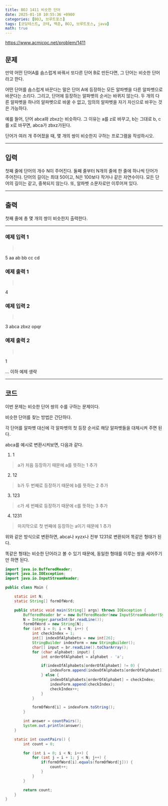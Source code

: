 ```yaml
---
title: BOJ 1411 비슷한 단어
date: 2025-01-10 10:55:36 +0900
categories: [BOJ, 브루트포스]
tags: [코딩테스트, 코테, 백준, BOJ, 브루트포스, java]
math: true
---
```


<https://www.acmicpc.net/problem/1411>

## 문제
만약 어떤 단어A를 숌스럽게 바꿔서 또다른 단어 B로 만든다면, 그 단어는 비슷한 단어라고 한다.

어떤 단어를 숌스럽게 바꾼다는 말은 단어 A에 등장하는 모든 알파벳을 다른 알파벳으로 바꾼다는 소리다. 그리고, 단어에 등장하는 알파벳의 순서는 바뀌지 않는다. 두 개의 다른 알파벳을 하나의 알파벳으로 바꿀 수 없고, 임의의 알파벳을 자기 자신으로 바꾸는 것은 가능하다.

예를 들어, 단어 abca와 zbxz는 비슷하다. 그 이유는 a를 z로 바꾸고, b는 그대로 b, c를 x로 바꾸면, abca가 zbxz가된다.

단어가 여러 개 주어졌을 때, 몇 개의 쌍이 비슷한지 구하는 프로그램을 작성하시오.

---
## 입력
첫째 줄에 단어의 개수 N이 주어진다. 둘째 줄부터 N개의 줄에 한 줄에 하나씩 단어가 주어진다. 단어의 길이는 최대 50이고, N은 100보다 작거나 같은 자연수이다. 모든 단어의 길이는 같고, 중복되지 않는다. 또, 알파벳 소문자로만 이루어져 있다.

---
## 출력
첫째 줄에 총 몇 개의 쌍이 비슷한지 출력한다.

---
### 예제 입력 1
> <pre>
5
aa
ab
bb
cc
cd
> </pre>

### 예제 출력 1
> <pre>
4
> </pre>

### 예제 입력 2
> <pre>
3
abca
zbxz
opqr
> </pre>

### 예제 출력 2
> <pre>
1
> </pre>

... 이하 예제 생략

---
## 코드

이번 문제는 비슷한 단어 쌍의 수를 구하는 문제이다.

비슷한 단어를 찾는 방법은 간단하다.

각 단어를 알파벳 대신에 각 알파벳의 첫 등장 순서로 해당 알파벳들을 대체시켜 주면 된다.

abca를 예시로 변환시켜보면, 다음과 같다.

1. 1
> a가 처음 등장하기 때문에 a를 뜻하는 1 추가
2. 12
> b가 두 번째로 등장하기 때문에 b를 뜻하는 2 추가
3. 123
> c가 세 번째로 등장하기 때문에 c를 뜻하는 3 추가
4. 1231
> 마지막으로 첫 번째에 등장하는 a이기 때문에 1 추가

위와 같은 방식으로 변환하면, abca나 xyzx나 전부 1231로 변환되어 똑같은 형태가 된다.

똑같은 형태는 비슷한 단어라고 볼 수 있기 때문에, 동일한 형태를 이루는 쌍을 세어주기만 하면 된다.

```java
import java.io.BufferedReader;
import java.io.IOException;
import java.io.InputStreamReader;

public class Main {

    static int N;
    static String[] formOfWord;

    public static void main(String[] args) throws IOException {
        BufferedReader br = new BufferedReader(new InputStreamReader(System.in));
        N = Integer.parseInt(br.readLine());
        formOfWord = new String[N];
        for (int i = 0; i < N; i++) {
            int checkIndex = 1;
            int[] indexOfAlphabets = new int[26];
            StringBuilder indexForm = new StringBuilder();
            char[] input = br.readLine().toCharArray();
            for (char alphabet: input) {
                int orderOfAlphabet = alphabet - 'a';

                if(indexOfAlphabets[orderOfAlphabet] != 0) {
                    indexForm.append(indexOfAlphabets[orderOfAlphabet]);
                } else {
                    indexOfAlphabets[orderOfAlphabet] = checkIndex;
                    indexForm.append(checkIndex);
                    checkIndex++;
                }
            }

            formOfWord[i] = indexForm.toString();
        }

        int answer = countPairs();
        System.out.println(answer);
    }

    static int countPairs() {
        int count = 0;

        for (int i = 0; i < N; i++) {
            for (int j = i + 1; j < N; j++) {
                if(formOfWord[i].equals(formOfWord[j])) {
                    count++;
                }
            }
        }

        return count;
    }
}
```
